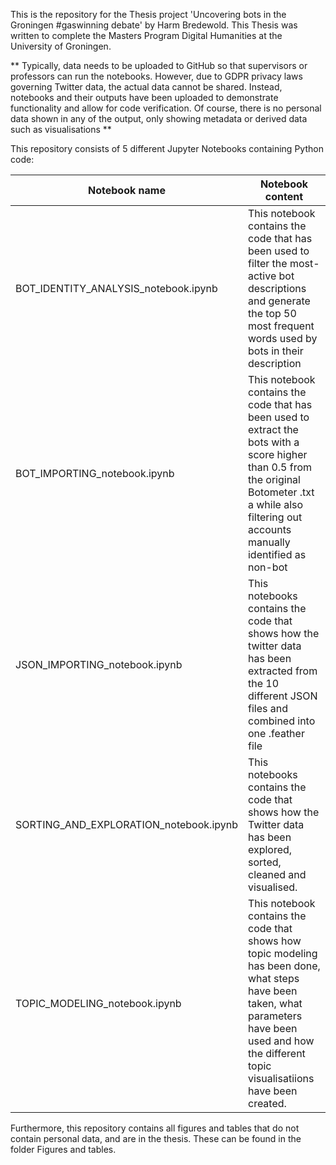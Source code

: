 This is the repository for the Thesis project 'Uncovering bots in the Groningen #gaswinning debate' by Harm Bredewold. This Thesis was written to complete the Masters Program Digital Humanities at the University of Groningen.

** Typically, data needs to be uploaded to GitHub so that supervisors or professors can run the notebooks. However, due to GDPR privacy laws governing Twitter data, the actual data cannot be shared. Instead, notebooks and their outputs have been uploaded to demonstrate functionality and allow for code verification. Of course, there is no personal data shown in any of the output, only showing metadata or derived data such as visualisations **

This repository consists of 5 different Jupyter Notebooks containing Python code: 

| Notebook name | Notebook content |
| --------------- | --------------- |
| BOT_IDENTITY_ANALYSIS_notebook.ipynb   | This notebook contains the code that has been used to filter the most-active bot descriptions and generate the top 50 most frequent words used by bots in their description  |
| BOT_IMPORTING_notebook.ipynb  | This notebook contains the code that has been used to extract the bots with a score higher than 0.5 from the original Botometer .txt a while also filtering out accounts manually identified as non-bot  |
| JSON_IMPORTING_notebook.ipynb | This notebooks contains the code that shows how the twitter data has been extracted from the 10 different JSON files and combined into one .feather file   |
| SORTING_AND_EXPLORATION_notebook.ipynb   | This notebooks contains the code that shows how the Twitter data has been explored, sorted, cleaned and visualised.   |
| TOPIC_MODELING_notebook.ipynb  | This notebook contains the code that shows how topic modeling has been done, what steps have been taken, what parameters have been used and how the different topic visualisatiions have been created.    |

Furthermore, this repository contains all figures and tables that do not contain personal data, and are in the thesis. These can be found in the folder Figures and tables. 
